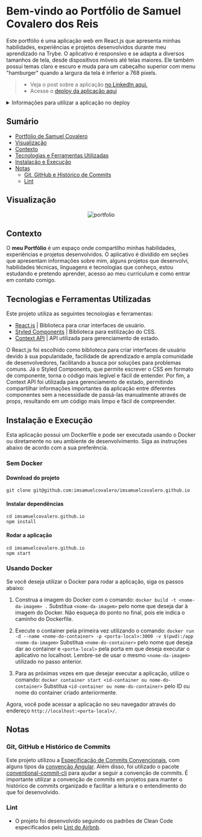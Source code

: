 # Bem-vindo ao Portfólio de Samuel Covalero dos Reis

Este portfólio é uma aplicação web em React.js que apresenta minhas habilidades, experiências e projetos desenvolvidos durante meu aprendizado na Trybe. O aplicativo é responsivo e se adapta a diversos tamanhos de tela, desde dispositivos móveis até telas maiores. Ele também possui temas claro e escuro e muda para um cabeçalho superior com menu "hamburger" quando a largura da tela é inferior a 768 pixels.

> - Veja o post sobre a aplicação [no LinkedIn aqui.](https://www.linkedin.com/posts/samuelcovalero_frontend-css-frontend-activity-6986069228311207936-lOwP?utm_source=share&utm_medium=member_desktop)
> - Acesse o [deploy da aplicação aqui](https://imsamuelcovalero.vercel.app/)

<details>
<summary>Informações para utilizar a aplicação no deploy</summary><br>
 
 - Não precisa logar, basta acessar e navegar.
 
</details>

## Sumário
- [Portfólio de Samuel Covalero](#bem-vindo-ao-portfólio-de-samuel-covalero)
- [Visualização](#visualização)
- [Contexto](#contexto)
- [Tecnologias e Ferramentas Utilizadas](#tecnologias-e-ferramentas-utilizadas)
- [Instalação e Execução](#instalação-e-execução)
- [Notas](#notas)
  - [Git, GitHub e Histórico de Commits](#git-github-e-histórico-de-commits)
  - [Lint](#lint)

## Visualização

<div align="center">

![portfolio](https://user-images.githubusercontent.com/98184355/230674423-38e1815b-6320-4c55-b871-807b6ca2f4a7.gif)

</div>

## Contexto

O __meu Portfólio__ é um espaço onde compartilho minhas habilidades, experiências e projetos desenvolvidos. O aplicativo é dividido em seções que apresentam informações sobre mim, alguns projetos que desenvolvi, habilidades técnicas, linguagens e tecnologias que conheço, estou estudando e pretendo aprender, acesso ao meu currículum e como entrar em contato comigo.

## Tecnologias e Ferramentas Utilizadas

Este projeto utiliza as seguintes tecnologias e ferramentas:

- [React.js](https://reactjs.org/docs/getting-started.html) | Biblioteca para criar interfaces de usuário.
- [Styled Components](https://styled-components.com/) | Biblioteca para estilização do CSS.
- [Context API](https://pt-br.reactjs.org/docs/context.html) | API utilizada para gerenciamento de estado.

O React.js foi escolhido como biblioteca para criar interfaces de usuário devido à sua popularidade, facilidade de aprendizado e ampla comunidade de desenvolvedores, facilitando a busca por soluções para problemas comuns. Já o Styled Components, que permite escrever o CSS em formato de componente, torna o código mais legível e fácil de entender. Por fim, a Context API foi utilizada para gerenciamento de estado, permitindo compartilhar informações importantes da aplicação entre diferentes componentes sem a necessidade de passá-las manualmente através de props, resultando em um código mais limpo e fácil de compreender.

## Instalação e Execução

Esta aplicação possui um Dockerfile e pode ser executada usando o Docker ou diretamente no seu ambiente de desenvolvimento. Siga as instruções abaixo de acordo com a sua preferência.

### Sem Docker

#### Download do projeto
```
git clone git@github.com:imsamuelcovalero/imsamuelcovalero.github.io
```
#### Instalar dependências
```
cd imsamuelcovalero.github.io
npm install
```
#### Rodar a aplicação
```
cd imsamuelcovalero.github.io
npm start
```

### Usando Docker

Se você deseja utilizar o Docker para rodar a aplicação, siga os passos abaixo:

1. Construa a imagem do Docker com o comando:
```docker build -t <nome-da-imagem> .```
Substitua `<nome-da-imagem>` pelo nome que deseja dar à imagem do Docker. Não esqueça do ponto no final, pois ele indica o caminho do Dockerfile.

2. Execute o container pela primeira vez utilizando o comando:
```docker run -d --name <nome-do-container> -p <porta-local>:3000 -v $(pwd):/app <nome-da-imagem>```
Substitua `<nome-do-container>` pelo nome que deseja dar ao container e `<porta-local>` pela porta em que deseja executar o aplicativo no localhost. Lembre-se de usar o mesmo `<nome-da-imagem>` utilizado no passo anterior.

3. Para as próximas vezes em que desejar executar a aplicação, utilize o comando:
```docker container start <id-container ou nome-do-container>```
Substitua `<id-container ou nome-do-container>` pelo ID ou nome do container criado anteriormente.

Agora, você pode acessar a aplicação no seu navegador através do endereço `http://localhost:<porta-local>/`.

## Notas
### Git, GitHub e Histórico de Commits
Este projeto utilizou a [Especificação de Commits Convencionais](https://www.conventionalcommits.org/en/v1.0.0/), com alguns tipos da [convenção Angular](https://github.com/angular/angular/blob/22b96b9/CONTRIBUTING.md#-commit-message-guidelines). Além disso, foi utilizado o pacote [conventional-commit-cli](https://www.npmjs.com/package/conventional-commit-cli) para ajudar a seguir a convenção de commits. É importante utilizar a convenção de commits em projetos para manter o histórico de commits organizado e facilitar a leitura e o entendimento do que foi desenvolvido.

### Lint
- O projeto foi desenvolvido seguindo os padrões de Clean Code especificados pelo [Lint do Airbnb](https://github.com/airbnb/javascript/tree/master/packages/eslint-config-airbnb).
